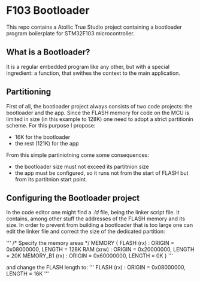 # F103 Bootloader
This repo contains a Atollic True Studio project containing a bootloader program boilerplate for STM32F103 microcontroller.

## What is a Bootloader?
It is a regular embedded program like any other, but with a special ingredient: a function, that swithes the context to the main application.

## Partitioning
First of all, the bootloader project always consists of two code projects: the bootloader and the app. Since the FLASH memory for code on the MCU is limited in size (in this example to 128K) one need to adopt a strict partitionin scheme. For this purpose I propose:
* 16K for the bootloader
* the rest (121K) for the app

From this simple partiniotning come some consequences:
* the bootloader size must not exceed its partitnion size
* the app must be configured, so it runs not from the start of FLASH but from its partitnion start point.

## Configuring the Bootloader project
In the code editor one might find a *.ld* file, being the linker script file. It contains, among other stuff the addresses of the FLASH memory and its size. In order to prevent from building a bootloader that is too large one can edit the linker file and correct the size of the dedicated partition:

'''
/* Specify the memory areas */
MEMORY
{
  FLASH (rx)      : ORIGIN = 0x08000000, LENGTH = 128K
  RAM (xrw)       : ORIGIN = 0x20000000, LENGTH = 20K
  MEMORY_B1 (rx)  : ORIGIN = 0x60000000, LENGTH = 0K
}
'''

and change the FLASH length to:
'''
FLASH (rx)      : ORIGIN = 0x08000000, LENGTH = 16K
'''
